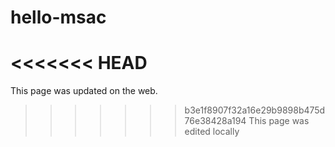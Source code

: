 # hello-msac
<<<<<<< HEAD
=======
This page was updated on the web.
>>>>>>> b3e1f8907f32a16e29b9898b475d76e38428a194
This page was edited locally

